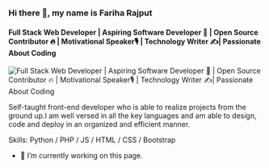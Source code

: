 
### Hi there 👋, my name is Fariha Rajput
#### Full Stack Web Developer | Aspiring Software Developer 👾 | Open Source Contributor 🔥 | Motivational Speaker🎙 | Technology Writer ✍️| Passionate About Coding
![Full Stack Web Developer | Aspiring Software Developer 👾 | Open Source Contributor 🔥 | Motivational Speaker🎙 | Technology Writer ✍️| Passionate About Coding](https://fariharajput.github.io/github-profile-readme-generator/images/banner.png)

Self-taught front-end developer who is able to realize projects from the ground up.I am well versed in all the key languages and am able to design, code and deploy in an organized and efficient manner.
      

Skills: Python / PHP / JS / HTML / CSS / Bootstrap

- 🔭 I’m currently working on this page. 





